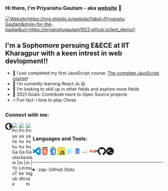 ### Hi there, I'm Priyanshu Gautam - aka [website] 👋

[![Website](https://img.shields.io/website?label=Priyanshu Gautam&style=for-the-badge&url=https://priyanshugautam1923.github.io/text_demo/)](https://priyanshugautam1923.github.io/text_demo/)

## I'm a Sophomore persuing E&ECE at IIT Kharagpur with a keen intrest in web devlopment!!

- 🔭 I just completed my first JavaScript course: [The complete JavaScript course][course]!
- 🌱 I’m currently learning React Js 😃
- 👯 I’m looking to skill up in other fields and explore more fields
- 🥅 2021 Goals: Contribute more to Open Source projects
- ⚡ Fun fact: I love to play Chess

### Connect with me:

[<img align="left" alt="Portfolio website" width="22px" src="https://raw.githubusercontent.com/iconic/open-iconic/master/svg/globe.svg" />][website]
[<img align="left" alt="Priyanshu Gautam | YouTube" width="22px" src="https://cdn.jsdelivr.net/npm/simple-icons@v3/icons/youtube.svg" />][youtube]
[<img align="left" alt="Priyanshu Gautam | LinkedIn" width="22px" src="https://cdn.jsdelivr.net/npm/simple-icons@v3/icons/linkedin.svg" />][linkedin]
[<img align="left" alt="Priyanshu Gautam | Instagram" width="22px" src="https://cdn.jsdelivr.net/npm/simple-icons@v3/icons/instagram.svg" />][instagram]

<br />

### Languages and Tools:

[<img align="left" alt="Visual Studio Code" width="26px" src="https://raw.githubusercontent.com/github/explore/80688e429a7d4ef2fca1e82350fe8e3517d3494d/topics/visual-studio-code/visual-studio-code.png" />][website]
[<img align="left" alt="HTML5" width="26px" src="https://raw.githubusercontent.com/github/explore/80688e429a7d4ef2fca1e82350fe8e3517d3494d/topics/html/html.png" />][website]
[<img align="left" alt="CSS3" width="26px" src="https://raw.githubusercontent.com/github/explore/80688e429a7d4ef2fca1e82350fe8e3517d3494d/topics/css/css.png" />][website]
[<img align="left" alt="JavaScript" width="26px" src="https://raw.githubusercontent.com/github/explore/80688e429a7d4ef2fca1e82350fe8e3517d3494d/topics/javascript/javascript.png" />][website]
[<img align="left" alt="React" width="26px" src="https://raw.githubusercontent.com/github/explore/80688e429a7d4ef2fca1e82350fe8e3517d3494d/topics/react/react.png" />][website]
[<img align="left" alt="SQL" width="26px" src="https://raw.githubusercontent.com/github/explore/80688e429a7d4ef2fca1e82350fe8e3517d3494d/topics/sql/sql.png" />][website]
[<img align="left" alt="MySQL" width="26px" src="https://raw.githubusercontent.com/github/explore/80688e429a7d4ef2fca1e82350fe8e3517d3494d/topics/mysql/mysql.png" />][website]
[<img align="left" alt="Git" width="26px" src="https://raw.githubusercontent.com/github/explore/80688e429a7d4ef2fca1e82350fe8e3517d3494d/topics/git/git.png" />][website]
[<img align="left" alt="GitHub" width="26px" src="https://raw.githubusercontent.com/github/explore/78df643247d429f6cc873026c0622819ad797942/topics/github/github.png" />][website]
[<img align="left" alt="Terminal" width="26px" src="https://raw.githubusercontent.com/github/explore/80688e429a7d4ef2fca1e82350fe8e3517d3494d/topics/terminal/terminal.png" />][website]

<br />
<br />

---

<details>
  <summary>:zap: GitHub Stats</summary>

[![Priyanshu's GitHub stats](https://github-readme-stats.vercel.app/api?username=PriyanshuGautam1923&show_icons=true&theme=dark)](https://github.com/anuraghazra/github-readme-stats)

</details>

[website]: https://priyanshugautam1923.github.io/text_demo/
[course]: https://www.udemy.com/course/the-complete-javascript-course/
[youtube]: https://www.youtube.com/channel/UCFzky7j0UJ8poc8uPnIMl9w
[instagram]: https://www.instagram.com/priyanshugautam1923/
[linkedin]: https://www.linkedin.com/in/priyanshu-gautam-66b7b2205/
